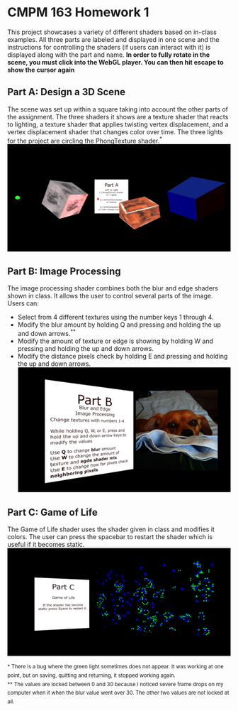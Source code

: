 # CMPM 163 Homework 1
This project showcases a variety of different shaders based on in-class examples. All three parts are labeled and displayed in one scene and the instructions for controlling the shaders (if users can interact with it) is displayed along with the part and name. 
<b>In order to fully rotate in the scene, you must click into the WebGL player. You can then hit escape to show the cursor again</b>

## Part A: Design a 3D Scene 
The scene was set up within a square taking into account the other parts of the assignment. The three shaders it shows are a texture shader that reacts to lighting, a texture shader that applies twisting vertex displacement, and a vertex displacement shader that changes color over time. The three lights for the project are circling the PhongTexture shader.<sup>*</sup>
![Part A Screenshot](https://github.com/VMLima/CMPM163_Assignment1/blob/master/Screenshots/PartA_Screenshot.PNG)

## Part B: Image Processing
The image processing shader combines both the blur and edge shaders shown in class. It allows the user to control several parts of the image. Users can: 
* Select from 4 different textures using the number keys 1 through 4. 
* Modify the blur amount by holding Q and pressing and holding the up and down arrows.<sup>**</sup>
* Modify the amount of texture or edge is showing by holding W and pressing and holding the up and down arrows.
* Modify the distance pixels check by holding E and pressing and holding the up and down arrows.
![Part B Screenshot](https://github.com/VMLima/CMPM163_Assignment1/blob/master/Screenshots/PartB_Screenshot.PNG)

## Part C: Game of Life
The Game of Life shader uses the shader given in class and modifies it colors. The user can press the spacebar to restart the shader which is useful if it becomes static.
![Part C Screenshot](https://github.com/VMLima/CMPM163_Assignment1/blob/master/Screenshots/PartC_Screenshot.PNG)

<sup>* There is a bug where the green light sometimes does not appear. It was working at one point, but on saving, quitting and returning, it stopped working again.
<br>
** The values are locked between 0 and 30 because I noticed severe frame drops on my computer when it when the blur value went over 30. The other two values are not locked at all.
</sup>
